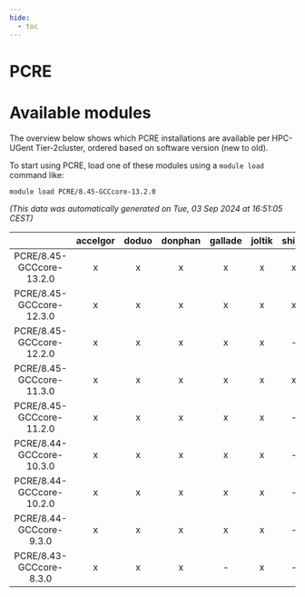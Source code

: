 ```yaml
---
hide:
  - toc
---
```


PCRE
====

# Available modules


The overview below shows which PCRE installations are available per HPC-UGent Tier-2cluster, ordered based on software version (new to old).

To start using PCRE, load one of these modules using a `module load` command like:

```shell
module load PCRE/8.45-GCCcore-13.2.0
```

*(This data was automatically generated on Tue, 03 Sep 2024 at 16:51:05 CEST)*  

| |accelgor|doduo|donphan|gallade|joltik|shinx|skitty|
| :---: | :---: | :---: | :---: | :---: | :---: | :---: | :---: |
|PCRE/8.45-GCCcore-13.2.0|x|x|x|x|x|x|x|
|PCRE/8.45-GCCcore-12.3.0|x|x|x|x|x|x|x|
|PCRE/8.45-GCCcore-12.2.0|x|x|x|x|x|-|x|
|PCRE/8.45-GCCcore-11.3.0|x|x|x|x|x|x|x|
|PCRE/8.45-GCCcore-11.2.0|x|x|x|x|x|-|x|
|PCRE/8.44-GCCcore-10.3.0|x|x|x|x|x|-|x|
|PCRE/8.44-GCCcore-10.2.0|x|x|x|x|x|-|x|
|PCRE/8.44-GCCcore-9.3.0|x|x|x|x|x|-|x|
|PCRE/8.43-GCCcore-8.3.0|x|x|x|-|x|-|x|
